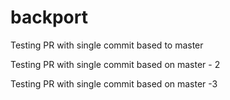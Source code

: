 # backport

Testing PR with single commit based to master

Testing PR with single commit based on master - 2

Testing PR with single commit based on master -3 

